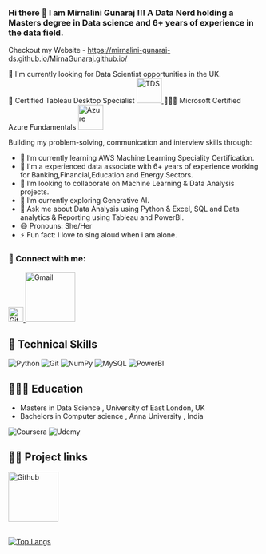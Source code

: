 ### Hi there 👋  I am Mirnalini Gunaraj !!! A Data Nerd holding a Masters degree in Data science and 6+ years of experience in the data field. 
Checkout my Website - https://mirnalini-gunaraj-ds.github.io/MirnaGunaraj.github.io/

🎃 I'm currently looking for Data Scientist opportunities in the UK.  
💃 Certified Tableau Desktop Specialist
<a href="https://www.credly.com/badges/d662fa48-ab68-42d7-bf9a-5f1344608f91/">
<img src="https://github.com/Mirnalini-gunaraj-ds/Mirnalini-gunaraj-lapcode/blob/main/Badge1.PNG" alt="TDS" 
     width="50px" height="height" >
</a>                        👩🏽‍🏫 Microsoft Certified Azure Fundamentals
<a href="https://www.credly.com/earner/earned/badge/7c61a051-acfe-460e-9a4c-7a45e2b4a523/">
<img src="https://github.com/Mirnalini-gunaraj-ds/Mirnalini-gunaraj-lapcode/blob/main/Badge2.PNG" alt="Azure" 
     width="50px" height="height" >
</a> 


Building my problem-solving, communication and interview skills through: 

- 🌱 I’m currently learning AWS Machine Learning Speciality Certification.
- 💃 I'm a experienced data associate with 6+ years of experience working for Banking,Financial,Education and Energy Sectors.
- 👯 I’m looking to collaborate on Machine Learning & Data Analysis projects.
- 🔭 I’m currently exploring Generative AI.
- 💬 Ask me about Data Analysis using Python & Excel, SQL and Data analytics & Reporting using Tableau and PowerBI. 
- 😄 Pronouns: She/Her
- ⚡ Fun fact: I love to sing aloud when i am alone.

### 🤝 Connect with me:
<a href="https://www.linkedin.com/in/mirnalini-gunaraj-029718242/">
<img src="https://github.com/Mirnalini-gunaraj-ds/Mirnalini-gunaraj-lapcode/blob/main/linkedin.png" alt="Github"
width="30px" height="height">
</a> 
<a href="mirnalinidatascientist@gmail.com/">
<img src="https://github.com/Mirnalini-gunaraj-ds/Mirnalini-gunaraj-lapcode/blob/main/Gmail.PNG" alt="Gmail"
width="100px" height="height">
</a>

<br>

## 💼 Technical Skills 

![Python](https://img.shields.io/badge/python-3670A1?style=for-the-badge&logo=python&logoColor=ffdd54) ![Git](https://img.shields.io/badge/git-%23F05033.svg?style=for-the-badge&logo=git&logoColor=white)  ![NumPy](https://img.shields.io/badge/numpy-%23013243.svg?style=for-the-badge&logo=numpy&logoColor=white) ![MySQL](https://img.shields.io/badge/MySQL-3670A1?style=for-the-badge&logo=python&logoColor=ffdd54) ![PowerBI](https://img.shields.io/badge/PowerBI-%23F05033.svg?style=for-the-badge&logo=git&logoColor=white) 


## 👩🏽‍💻 Education 
- Masters in Data Science , University of East London, UK
- Bachelors in Computer science , Anna University , India

![Coursera](https://img.shields.io/badge/Coursera-A435F0?style=for-the-badge&logo=Udemy&logoColor=white)  ![Udemy](https://img.shields.io/badge/Udemy-A435F0?style=for-the-badge&logo=Udemy&logoColor=white) 

##  ✍🏾 Project links
<a href="https://github.com/Mirnalini-gunaraj-ds?tab=repositories">
  <img src="https://github.com/Mirnalini-gunaraj-ds/Mirnalini-gunaraj-lapcode/blob/main/github-mark.png" alt="Github" width="100px">
</a>

<br>


<br>

[![Top Langs](https://github-readme-stats.vercel.app/api/top-langs/?username=Mirnalini-gunaraj-ds&layout=compact)](https://github.com/Mirnalini-gunaraj-ds)



  
